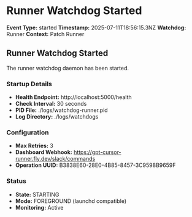# Runner Watchdog Started

**Event Type:** started
**Timestamp:** 2025-07-11T18:56:15.3NZ
**Watchdog:** Runner
**Context:** Patch Runner


## Runner Watchdog Started

The runner watchdog daemon has been started.

### Startup Details
- **Health Endpoint:** http://localhost:5000/health
- **Check Interval:** 30 seconds
- **PID File:** ./logs/watchdog-runner.pid
- **Log Directory:** ./logs/watchdogs

### Configuration
- **Max Retries:** 3
- **Dashboard Webhook:** https://gpt-cursor-runner.fly.dev/slack/commands
- **Operation UUID:** B3838E60-28E0-4B85-8457-3C9598B9659F

### Status
- **State:** STARTING
- **Mode:** FOREGROUND (launchd compatible)
- **Monitoring:** Active


